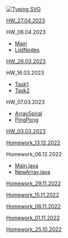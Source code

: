 <a href="https://git.io/typing-svg"><img src="https://readme-typing-svg.herokuapp.com?font=Fira+Code&weight=700&size=30&pause=1000&color=FFFFFF&width=435&lines=Homeworks_Algorithms" alt="Typing SVG" /></a>

[HW_27.04.2023](https://github.com/ShumaW/Prof_Algorithms/blob/master/HW_20230427_a/src/Main.java)

HW_06.04.2023
- [Main](https://github.com/ShumaW/Prof_Algorithms/blob/master/HW_20230406_a/src/Main.java)
- [ListNodes](https://github.com/ShumaW/Prof_Algorithms/blob/master/HW_20230406_a/src/ListNodes.java)

[HW_26.03.2023](https://github.com/ShumaW/Prof_Algorithms/blob/master/HW_20230323_a/src/main/java/Main.java)

HW_16.03.2023
- [Task1](https://github.com/ShumaW/Prof_Algorithms/blob/master/HW_20230316_a/src/main/java/taskl/MainTask1.java)
- [Task2](https://github.com/ShumaW/Prof_Algorithms/blob/master/HW_20230316_a/src/main/java/task2/MainTask2.java)

HW_07.03.2023

- [ArraySpiral](https://github.com/ShumaW/Prof_Algorithms/blob/master/HW_20230307_a/src/main/java/ArraySpiral/ArraySpiral.java)
- [PingPong](https://github.com/ShumaW/Prof_Algorithms/blob/master/HW_20230307_a/src/main/java/PingPong/PingPong.java)

[HW_03.03.2023](https://github.com/ShumaW/Prof_Algorithms/blob/master/HW_20230303_a/src/main/java/org/example/Main.java)

[Homework_13.12.2022](https://github.com/ShumaW/Prof_Algorithms/blob/master/Homework_20221213_a/src/Main.java)

Homework_06.12.2022

- [Main.java](https://github.com/ShumaW/Prof_Algorithms/blob/master/Homework_20221206_a/src/Main.java)
- [NewArray.java](https://github.com/ShumaW/Prof_Algorithms/blob/master/Homework_20221206_a/src/NewArray.java)

[Homework_29.11.2022](https://github.com/ShumaW/Prof_Algorithms/blob/master/Homework_20221129_a/src/Main.java)

[Homework_15.11.2022](https://github.com/ShumaW/Prof_Algorithms/blob/master/Homework_20221115_a/src/Main.java)

[Homework_08.11.2022](https://github.com/ShumaW/Prof_Algorithms/blob/master/Homework_20221108_a/src/Main.java)

[Homework_01.11.2022](https://github.com/ShumaW/Prof_Algorithms/blob/master/Homework_20221101_a/src/Main.java)

[Homework_25.10.2022](https://github.com/ShumaW/Prof_Algorithms/blob/master/Homework_20221025/src/Main.java)
